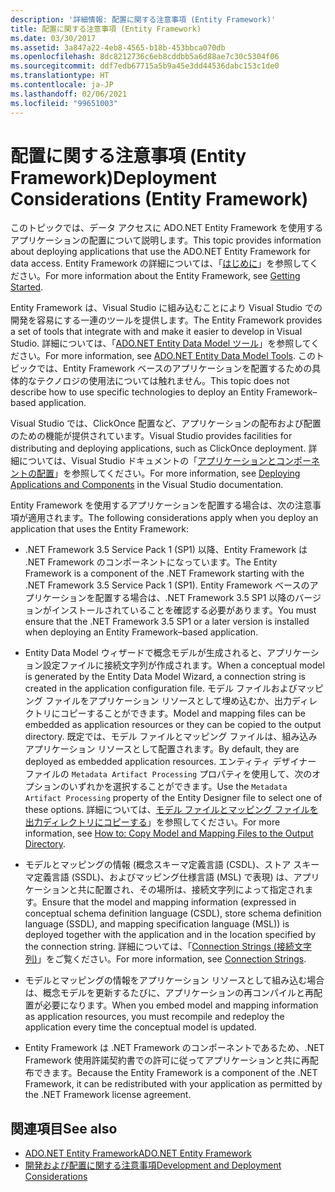 ```yaml
---
description: '詳細情報: 配置に関する注意事項 (Entity Framework)'
title: 配置に関する注意事項 (Entity Framework)
ms.date: 03/30/2017
ms.assetid: 3a847a22-4eb8-4565-b18b-453bbca070db
ms.openlocfilehash: 8dc8212736c6eb8cddbb5a6d88ae7c30c5304f06
ms.sourcegitcommit: ddf7edb67715a5b9a45e3dd44536dabc153c1de0
ms.translationtype: HT
ms.contentlocale: ja-JP
ms.lasthandoff: 02/06/2021
ms.locfileid: "99651003"
---
```

# <a name="deployment-considerations-entity-framework"></a><span data-ttu-id="6a717-103">配置に関する注意事項 (Entity Framework)</span><span class="sxs-lookup"><span data-stu-id="6a717-103">Deployment Considerations (Entity Framework)</span></span>

<span data-ttu-id="6a717-104">このトピックでは、データ アクセスに ADO.NET Entity Framework を使用するアプリケーションの配置について説明します。</span><span class="sxs-lookup"><span data-stu-id="6a717-104">This topic provides information about deploying applications that use the ADO.NET Entity Framework for data access.</span></span> <span data-ttu-id="6a717-105">Entity Framework の詳細については、「[はじめに](getting-started.md)」を参照してください。</span><span class="sxs-lookup"><span data-stu-id="6a717-105">For more information about the Entity Framework, see [Getting Started](getting-started.md).</span></span>  
  
 <span data-ttu-id="6a717-106">Entity Framework は、Visual Studio に組み込むことにより Visual Studio での開発を容易にする一連のツールを提供します。</span><span class="sxs-lookup"><span data-stu-id="6a717-106">The Entity Framework provides a set of tools that integrate with and make it easier to develop in Visual Studio.</span></span> <span data-ttu-id="6a717-107">詳細については、「[ADO.NET Entity Data Model ツール](/previous-versions/dotnet/netframework-4.0/bb399249(v=vs.100))」を参照してください。</span><span class="sxs-lookup"><span data-stu-id="6a717-107">For more information, see [ADO.NET Entity Data Model Tools](/previous-versions/dotnet/netframework-4.0/bb399249(v=vs.100)).</span></span> <span data-ttu-id="6a717-108">このトピックでは、Entity Framework ベースのアプリケーションを配置するための具体的なテクノロジの使用法については触れません。</span><span class="sxs-lookup"><span data-stu-id="6a717-108">This topic does not describe how to use specific technologies to deploy an Entity Framework–based application.</span></span>  
  
 <span data-ttu-id="6a717-109">Visual Studio では、ClickOnce 配置など、アプリケーションの配布および配置のための機能が提供されています。</span><span class="sxs-lookup"><span data-stu-id="6a717-109">Visual Studio provides facilities for distributing and deploying applications, such as ClickOnce deployment.</span></span> <span data-ttu-id="6a717-110">詳細については、Visual Studio ドキュメントの「[アプリケーションとコンポーネントの配置](/visualstudio/deployment/deploying-applications-services-and-components)」を参照してください。</span><span class="sxs-lookup"><span data-stu-id="6a717-110">For more information, see [Deploying Applications and Components](/visualstudio/deployment/deploying-applications-services-and-components) in the Visual Studio documentation.</span></span>  
  
 <span data-ttu-id="6a717-111">Entity Framework を使用するアプリケーションを配置する場合は、次の注意事項が適用されます。</span><span class="sxs-lookup"><span data-stu-id="6a717-111">The following considerations apply when you deploy an application that uses the Entity Framework:</span></span>  
  
- <span data-ttu-id="6a717-112">.NET Framework 3.5 Service Pack 1 (SP1) 以降、Entity Framework は .NET Framework のコンポーネントになっています。</span><span class="sxs-lookup"><span data-stu-id="6a717-112">The Entity Framework is a component of the .NET Framework starting with the .NET Framework 3.5 Service Pack 1 (SP1).</span></span> <span data-ttu-id="6a717-113">Entity Framework ベースのアプリケーションを配置する場合は、.NET Framework 3.5 SP1 以降のバージョンがインストールされていることを確認する必要があります。</span><span class="sxs-lookup"><span data-stu-id="6a717-113">You must ensure that the .NET Framework 3.5 SP1 or a later version is installed when deploying an Entity Framework–based application.</span></span>  
  
- <span data-ttu-id="6a717-114">Entity Data Model ウィザードで概念モデルが生成されると、アプリケーション設定ファイルに接続文字列が作成されます。</span><span class="sxs-lookup"><span data-stu-id="6a717-114">When a conceptual model is generated by the Entity Data Model Wizard, a connection string is created in the application configuration file.</span></span> <span data-ttu-id="6a717-115">モデル ファイルおよびマッピング ファイルをアプリケーション リソースとして埋め込むか、出力ディレクトリにコピーすることができます。</span><span class="sxs-lookup"><span data-stu-id="6a717-115">Model and mapping files can be embedded as application resources or they can be copied to the output directory.</span></span> <span data-ttu-id="6a717-116">既定では、モデル ファイルとマッピング ファイルは、組み込みアプリケーション リソースとして配置されます。</span><span class="sxs-lookup"><span data-stu-id="6a717-116">By default, they are deployed as embedded application resources.</span></span> <span data-ttu-id="6a717-117">エンティティ デザイナー ファイルの `Metadata Artifact Processing` プロパティを使用して、次のオプションのいずれかを選択することができます。</span><span class="sxs-lookup"><span data-stu-id="6a717-117">Use the `Metadata Artifact Processing` property of the Entity Designer file to select one of these options.</span></span> <span data-ttu-id="6a717-118">詳細については、[モデル ファイルとマッピング ファイルを出力ディレクトリにコピーする](/previous-versions/dotnet/netframework-4.0/cc716709(v=vs.100))」を参照してください。</span><span class="sxs-lookup"><span data-stu-id="6a717-118">For more information, see [How to: Copy Model and Mapping Files to the Output Directory](/previous-versions/dotnet/netframework-4.0/cc716709(v=vs.100)).</span></span>  
  
- <span data-ttu-id="6a717-119">モデルとマッピングの情報 (概念スキーマ定義言語 (CSDL)、ストア スキーマ定義言語 (SSDL)、およびマッピング仕様言語 (MSL) で表現) は、アプリケーションと共に配置され、その場所は、接続文字列によって指定されます。</span><span class="sxs-lookup"><span data-stu-id="6a717-119">Ensure that the model and mapping information (expressed in conceptual schema definition language (CSDL), store schema definition language (SSDL), and mapping specification language (MSL)) is deployed together with the application and in the location specified by the connection string.</span></span> <span data-ttu-id="6a717-120">詳細については、「[Connection Strings (接続文字列)](connection-strings.md)」をご覧ください。</span><span class="sxs-lookup"><span data-stu-id="6a717-120">For more information, see [Connection Strings](connection-strings.md).</span></span>  
  
- <span data-ttu-id="6a717-121">モデルとマッピングの情報をアプリケーション リソースとして組み込む場合は、概念モデルを更新するたびに、アプリケーションの再コンパイルと再配置が必要になります。</span><span class="sxs-lookup"><span data-stu-id="6a717-121">When you embed model and mapping information as application resources, you must recompile and redeploy the application every time the conceptual model is updated.</span></span>  
  
- <span data-ttu-id="6a717-122">Entity Framework は .NET Framework のコンポーネントであるため、.NET Framework 使用許諾契約書での許可に従ってアプリケーションと共に再配布できます。</span><span class="sxs-lookup"><span data-stu-id="6a717-122">Because the Entity Framework is a component of the .NET Framework, it can be redistributed with your application as permitted by the .NET Framework license agreement.</span></span>  
  
## <a name="see-also"></a><span data-ttu-id="6a717-123">関連項目</span><span class="sxs-lookup"><span data-stu-id="6a717-123">See also</span></span>

- [<span data-ttu-id="6a717-124">ADO.NET Entity Framework</span><span class="sxs-lookup"><span data-stu-id="6a717-124">ADO.NET Entity Framework</span></span>](index.md)
- [<span data-ttu-id="6a717-125">開発および配置に関する注意事項</span><span class="sxs-lookup"><span data-stu-id="6a717-125">Development and Deployment Considerations</span></span>](development-and-deployment-considerations.md)

